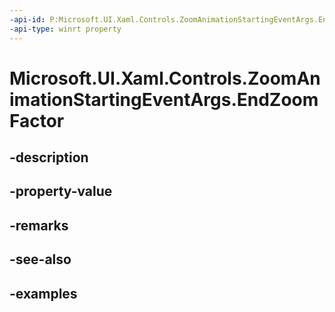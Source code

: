 ```yaml
---
-api-id: P:Microsoft.UI.Xaml.Controls.ZoomAnimationStartingEventArgs.EndZoomFactor
-api-type: winrt property
---
```


# Microsoft.UI.Xaml.Controls.ZoomAnimationStartingEventArgs.EndZoomFactor

<!--
public float EndZoomFactor { get; }
-->


## -description

## -property-value

## -remarks

## -see-also

## -examples


